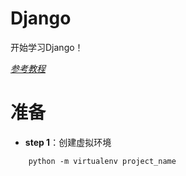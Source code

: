 # Django

开始学习Django！

[*参考教程*](https://www.zmrenwu.com/post/3/)

# 准备

* **step 1**：创建虚拟环境
```OS
	python -m virtualenv project_name
```